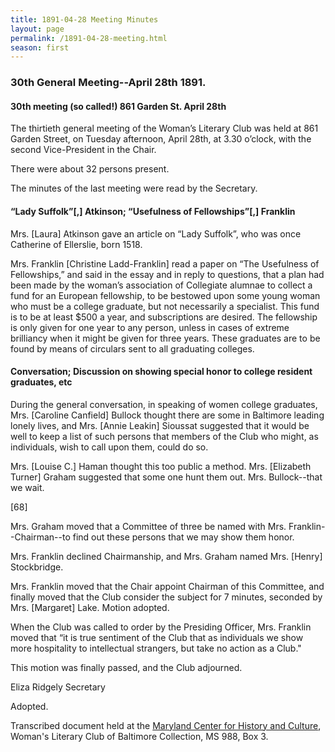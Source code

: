 ```yaml
---
title: 1891-04-28 Meeting Minutes
layout: page
permalink: /1891-04-28-meeting.html
season: first
---
```

### 30th General Meeting--April 28th 1891.

#### 30th meeting (so called!) 861 Garden St. April 28th

The thirtieth general meeting of the Woman’s Literary Club was held at 861 Garden Street, on Tuesday afternoon, April 28th, at 3.30 o’clock, with the second Vice-President in the Chair.

There were about 32 persons present.

The minutes of the last meeting were read by the Secretary.

#### “Lady Suffolk”[,] Atkinson; “Usefulness of Fellowships”[,] Franklin

Mrs. [Laura] Atkinson gave an article on “Lady Suffolk”, who was once Catherine of Ellerslie, born 1518.

Mrs. Franklin [Christine Ladd-Franklin] read a paper on “The Usefulness of Fellowships,” and said in the essay and in reply to questions, that a plan had been made by the woman’s association of Collegiate alumnae to collect a fund for an European fellowship, to be bestowed upon some young woman who must be a college graduate, but not necessarily a specialist. This fund is to be at least $500 a year, and subscriptions are desired. The fellowship is only given for one year to any person, unless in cases of extreme brilliancy when it might be given for three years. These graduates are to be found by means of circulars sent to all graduating colleges.

#### Conversation; Discussion on showing special honor to college resident graduates, etc

During the general conversation, in speaking of women college graduates, Mrs. [Caroline Canfield] Bullock thought there are some in Baltimore leading lonely lives, and Mrs. [Annie Leakin] Sioussat suggested that it would be well to keep a list of such persons that members of the Club who might, as individuals, wish to call upon them, could do so.

Mrs. [Louise C.] Haman thought this too public a method. Mrs. [Elizabeth Turner] Graham suggested that some one hunt them out. Mrs. Bullock--that we wait.

[68]

Mrs. Graham moved that a Committee of three be named with Mrs. Franklin--Chairman--to find out these persons that we may show them honor.

Mrs. Franklin declined Chairmanship, and Mrs. Graham named Mrs. [Henry] Stockbridge.

Mrs. Franklin moved that the Chair appoint Chairman of this Committee, and finally moved that the Club consider the subject for 7 minutes, seconded by Mrs. [Margaret] Lake. Motion adopted.

When the Club was called to order by the Presiding Officer, Mrs. Franklin moved that “it is true sentiment of the Club that as individuals we show more hospitality to intellectual strangers, but take no action as a Club."

This motion was finally passed, and the Club adjourned.

Eliza Ridgely
Secretary

Adopted.

Transcribed document held at the [Maryland Center for History and Culture](http://mdhs.org/), Woman's Literary Club of Baltimore Collection, MS 988, Box 3. 